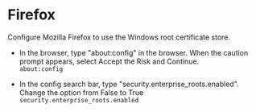# Firefox

Configure Mozilla Firefox to use the Windows root certificate store.
* In the browser, type "about:config" in the browser. When the caution prompt appears, select Accept the Risk and Continue.\
```about:config```

* In the config search bar, type "security.enterprise_roots.enabled". Change the option from False to True\
```security.enterprise_roots.enabled```
